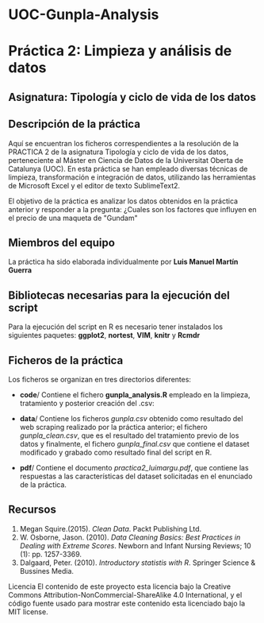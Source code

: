 # UOC-Gunpla-Analysis

# Práctica 2: Limpieza y análisis de datos

## Asignatura: Tipología y ciclo de vida de los datos

## Descripción de la práctica

Aquí se encuentran los ficheros correspendientes a la resolución de la PRACTICA 2 de la asignatura Tipología y ciclo de vida de los datos, perteneciente al Máster en Ciencia de Datos de la Universitat Oberta de Catalunya (UOC).
En esta práctica se han empleado diversas técnicas de limpieza, transformación e integración de datos, utilizando las herramientas de Microsoft Excel y el editor de texto SublimeText2.

El objetivo de la práctica es analizar los datos obtenidos en la práctica anterior y responder a la pregunta: ¿Cuales son los factores que influyen en el precio de una maqueta de "Gundam"

## Miembros del equipo

La práctica ha sido elaborada individualmente por **Luis Manuel Martín Guerra**

## Bibliotecas necesarias para la ejecución del script

Para la ejecución del script en R es necesario tener instalados los siguientes paquetes: **ggplot2**, **nortest**, **VIM**, **knitr** y **Rcmdr**


## Ficheros de la práctica

Los ficheros se organizan en tres directorios diferentes:

* **code**/ Contiene el fichero **gunpla_analysis.R** empleado en la limpieza, tratamiento y posterior creación del .csv:
  
     
* **data**/ Contiene los ficheros _gunpla.csv_ obtenido como resultado del web scraping realizado por la práctica anterior; el fichero _gunpla_clean.csv_, que es el resultado del tratamiento previo de los datos y finalmente, el fichero _gunpla_final.csv_ que contiene el dataset modificado y grabado como resultado final del script en R.

* **pdf**/ Contiene el documento _practica2_luimargu.pdf_, que contiene las respuestas a las características del dataset solicitadas en el enunciado de la práctica. 

## Recursos

1. Megan Squire.(2015). _Clean Data_. Packt Publishing Ltd.
2. W. Osborne, Jason. (2010). _Data Cleaning Basics: Best Practices in Dealing with Extreme Scores_. Newborn and Infant Nursing Reviews; 10 (1): pp. 1257-3369.
3. Dalgaard, Peter. (2010). _Introductory statistis with R_. Springer Science & Bussines Media.


Licencia
El contenido de este proyecto esta licencia bajo la Creative Commons Attribution-NonCommercial-ShareAlike 4.0 International, y el código fuente usado para mostrar este contenido esta licenciado bajo la MIT license.
